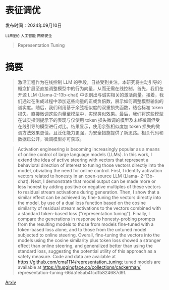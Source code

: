 # 表征调优

发布时间：2024年09月10日

`LLM理论` `人工智能` `网络安全`

> Representation Tuning

# 摘要

> 激活工程作为在线控制 LLM 的手段，日益受到关注。本研究将主动引导的概念扩展至直接调整模型中的行为向量，从而无需在线控制。首先，我们在开源 LLM (Llama-2-13b-chat) 中识别出与诚实相关的激活向量。接着，我们通过在生成过程中添加这些向量的正或负倍数，展示如何调整模型输出的诚实度。随后，我们利用基于余弦相似度的双重损失函数，结合标准 token 损失，直接微调这些向量至模型中，实现类似效果。最后，我们将这些模型在诚实探测提示下的表现与仅使用 token 损失微调的模型及未经微调但受在线引导的模型进行对比。结果显示，使用余弦相似度加 token 损失的微调方法效果更佳，且泛化能力更强，为安全措施提供了新思路。相关代码和数据已公开，微调模型亦可获取。

> Activation engineering is becoming increasingly popular as a means of online control of large language models (LLMs). In this work, I extend the idea of active steering with vectors that represent a behavioral direction of interest to tuning those vectors directly into the model, obviating the need for online control. First, I identify activation vectors related to honesty in an open-source LLM (Llama- 2-13b-chat). Next, I demonstrate that model output can be made more or less honest by adding positive or negative multiples of these vectors to residual stream activations during generation. Then, I show that a similar effect can be achieved by fine-tuning the vectors directly into the model, by use of a dual loss function based on the cosine similarity of residual stream activations to the vectors combined with a standard token-based loss ("representation tuning"). Finally, I compare the generations in response to honesty-probing prompts from the resulting models to those from models fine-tuned with a token-based loss alone, and to those from the untuned model subjected to online steering. Overall, fine-tuning the vectors into the models using the cosine similarity plus token loss showed a stronger effect than online steering, and generalized better than using the standard loss, suggesting the potential utility of this approach as a safety measure. Code and data are available at https://github.com/cma1114/representation_tuning; tuned models are available at https://huggingface.co/collections/cackerman/ representation-tuning-66da1e5ab41cd1b824687d9f.

[Arxiv](https://arxiv.org/abs/2409.06927)